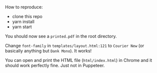 How to reproduce:

- clone this repo
- yarn install
- yarn start

You should now see a `printed.pdf` in the root directory.

Change `font-family` in `templates/layout.html:121` to `Courier New` (or basically anything but `Dank Mono`). It works!

You can open and print the HTML file (`html/index.html`) in Chrome and it should work perfectly fine. Just not in Puppeteer.
